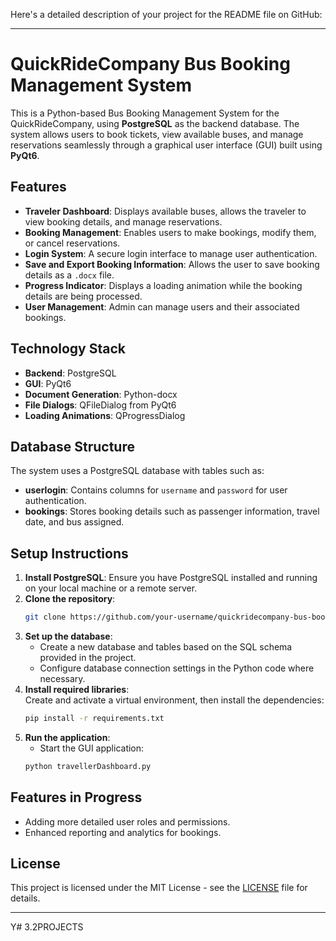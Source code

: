 Here's a detailed description of your project for the README file on GitHub:

---

# QuickRideCompany Bus Booking Management System

This is a Python-based Bus Booking Management System for the QuickRideCompany, using **PostgreSQL** as the backend database. The system allows users to book tickets, view available buses, and manage reservations seamlessly through a graphical user interface (GUI) built using **PyQt6**.

## Features
- **Traveler Dashboard**: Displays available buses, allows the traveler to view booking details, and manage reservations.
- **Booking Management**: Enables users to make bookings, modify them, or cancel reservations.
- **Login System**: A secure login interface to manage user authentication.
- **Save and Export Booking Information**: Allows the user to save booking details as a `.docx` file.
- **Progress Indicator**: Displays a loading animation while the booking details are being processed.
- **User Management**: Admin can manage users and their associated bookings.

## Technology Stack
- **Backend**: PostgreSQL
- **GUI**: PyQt6
- **Document Generation**: Python-docx
- **File Dialogs**: QFileDialog from PyQt6
- **Loading Animations**: QProgressDialog

## Database Structure
The system uses a PostgreSQL database with tables such as:
- **userlogin**: Contains columns for `username` and `password` for user authentication.
- **bookings**: Stores booking details such as passenger information, travel date, and bus assigned.

## Setup Instructions

1. **Install PostgreSQL**: Ensure you have PostgreSQL installed and running on your local machine or a remote server.
2. **Clone the repository**:  
   ```bash
   git clone https://github.com/your-username/quickridecompany-bus-booking-system.git
   ```
3. **Set up the database**:
   - Create a new database and tables based on the SQL schema provided in the project.
   - Configure database connection settings in the Python code where necessary.
4. **Install required libraries**:  
   Create and activate a virtual environment, then install the dependencies:
   ```bash
   pip install -r requirements.txt
   ```
5. **Run the application**:
   - Start the GUI application:
   ```bash
   python travellerDashboard.py
   ```

## Features in Progress
- Adding more detailed user roles and permissions.
- Enhanced reporting and analytics for bookings.

## License
This project is licensed under the MIT License - see the [LICENSE](LICENSE) file for details.

---

Y# 3.2PROJECTS
